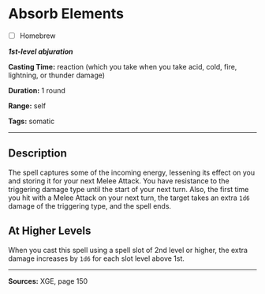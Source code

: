 # Absorb Elements

- [ ] Homebrew

***1st-level abjuration***

**Casting Time:** reaction (which you take when you take acid, cold, fire, lightning, or thunder damage)

**Duration:** 1 round

**Range:** self

**Tags:** somatic

---

## Description
The spell captures some of the incoming energy, lessening its effect on you and storing it for your next Melee Attack.
You have resistance to the triggering damage type until the start of your next turn.
Also, the first time you hit with a Melee Attack on your next turn, the target takes an extra `1d6` damage of the triggering type, and the spell ends.

## At Higher Levels
When you cast this spell using a spell slot of 2nd level or higher, the extra damage increases by `1d6` for each slot level above 1st.

---

**Sources:** XGE, page 150
